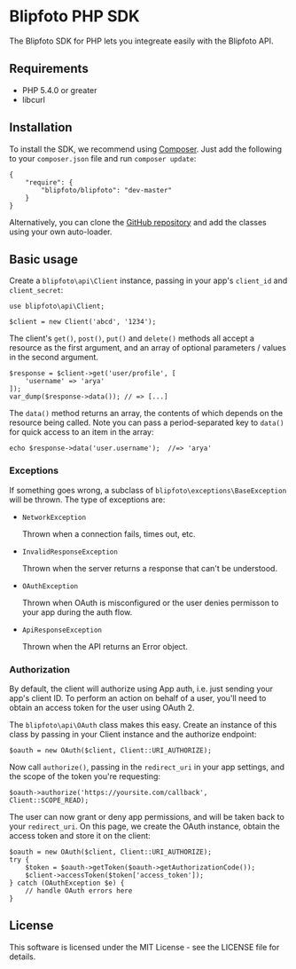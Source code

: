 # Blipfoto PHP SDK

The Blipfoto SDK for PHP lets you integreate easily with the Blipfoto API.

## Requirements

- PHP 5.4.0 or greater
- libcurl

## Installation

To install the SDK, we recommend using [Composer](https://getcomposer.org/). Just add the following to your `composer.json` file and run `composer update`:

	{
		"require": {
			"blipfoto/blipfoto": "dev-master"
		}
	}

Alternatively, you can clone the [GitHub repository](https://github.com/Blipfoto/php-sdk) and add the classes using your own auto-loader.

## Basic usage

Create a `blipfoto\api\Client` instance, passing in your app's `client_id` and `client_secret`:

	use blipfoto\api\Client;
	
	$client = new Client('abcd', '1234');
	
The client's `get()`, `post()`, `put()` and `delete()` methods all accept a resource as the first argument, and an array of optional parameters / values in the second argument. 

	$response = $client->get('user/profile', [
		'username' => 'arya'
	]);
	var_dump($response->data()); // => [...]
	
The `data()` method returns an array, the contents of which depends on the resource being called. Note you can pass a period-separated key to `data()` for quick access to an item in the array:

	echo $response->data('user.username');	//=> 'arya'

### Exceptions

If something goes wrong, a subclass of `blipfoto\exceptions\BaseException` will be thrown. The type of exceptions are:

- `NetworkException`

	Thrown when a connection fails, times out, etc.
	
- `InvalidResponseException`

	Thrown when the server returns a response that can't be understood.
	
- `OAuthException`

	Thrown when OAuth is misconfigured or the user denies permisson to your app during the auth flow.
	
- `ApiResponseException`

	Thrown when the API returns an Error object.

### Authorization

By default, the client will authorize using App auth, i.e. just sending your app's client ID. To perform an action on behalf of a user, you'll need to obtain an access token for the user using OAuth 2.

The `blipfoto\api\OAuth` class makes this easy. Create an instance of this class by passing in your Client instance and the authorize endpoint:

	$oauth = new OAuth($client, Client::URI_AUTHORIZE);
	
Now call `authorize()`, passing in the `redirect_uri` in your app settings, and the scope of the token you're requesting:

	$oauth->authorize('https://yoursite.com/callback', Client::SCOPE_READ);
	
The user can now grant or deny app permissions, and will be taken back to your `redirect_uri`. On this page, we create the OAuth instance, obtain the access token and store it on the client:

	$oauth = new OAuth($client, Client::URI_AUTHORIZE);
	try {
		$token = $oauth->getToken($oauth->getAuthorizationCode());
		$client->accessToken($token['access_token']);
	} catch (OAuthException $e) {
		// handle OAuth errors here
	}

## License

This software is licensed under the MIT License - see the LICENSE file for details.
